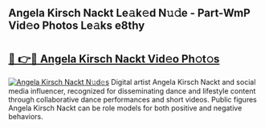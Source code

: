 ## Angela Kirsch Nackt Le𝚊k𝚎d N𝚞𝚍e - Part-WmP Vid𝚎o Photos Le𝚊ks e8thy

# <h2><a href="http://fb43dq1.evod.top/?m=Angela+Kirsch+Nackt">🔗 👉🔴 Angela Kirsch Nackt Vid𝚎o Ph𝚘t𝚘s</a></h2>

[![Angela Kirsch Nackt N𝚞d𝚎s](https://i.imgur.com/8V9OHl7.gif)](http://fb43dq1.evod.top/?m=Angela+Kirsch+Nackt)
Digital artist Angela Kirsch Nackt and social media influencer, recognized for disseminating dance and lifestyle content through collaborative dance performances and short videos. Public figures Angela Kirsch Nackt can be role models for both positive and negative behaviors. 

